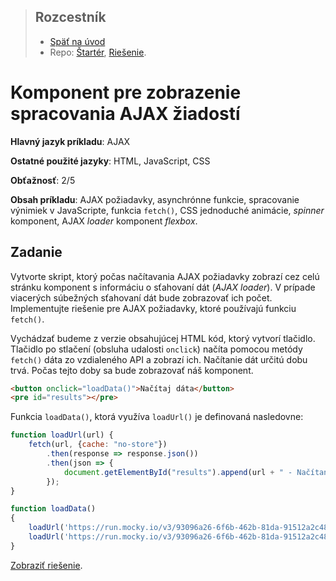 <div class="hidden">

>  ## Rozcestník
> - [Späť na úvod](../../README.md)
> - Repo: [Štartér](/../../tree/main/ajax/universal-loader), [Riešenie](/../../tree/solution/ajax/universal-loader).
</div>

# Komponent pre zobrazenie spracovania AJAX žiadostí
<div class="info"> 

**Hlavný jazyk príkladu**: AJAX

**Ostatné použité jazyky**: HTML, JavaScript, CSS

**Obťažnosť**: 2/5

**Obsah príkladu**: AJAX požiadavky, asynchrónne funkcie, spracovanie výnimiek v JavaScripte, funkcia `fetch()`, CSS jednoduché animácie, *spinner* komponent, AJAX *loader* komponent *flexbox*.
</div>

## Zadanie 
Vytvorte skript, ktorý počas načítavania AJAX požiadavky zobrazí cez celú stránku komponent s informáciu o sťahovaní dát (*AJAX loader*). V prípade viacerých súbežných sťahovaní dát bude zobrazovať ich počet. Implementujte riešenie pre AJAX požiadavky, ktoré používajú funkciu `fetch()`. 

Vychádzať budeme z verzie obsahujúcej HTML kód, ktorý vytvorí tlačidlo. Tlačidlo po stlačení (obsluha udalosti 
`onclick`) načíta pomocou metódy `fetch()` dáta zo vzdialeného API a zobrazí ich. Načítanie dát určitú dobu trvá. Počas tejto doby sa bude zobrazovať náš komponent.

```html
<button onclick="loadData()">Načítaj dáta</button>
<pre id="results"></pre>
```

Funkcia `loadData()`, ktorá využíva `loadUrl()` je definovaná nasledovne:

```javascript
function loadUrl(url) {
    fetch(url, {cache: "no-store"})
        .then(response => response.json())
        .then(json => {
            document.getElementById("results").append(url + " - Načítaných: " + json.length + " záznamov\n");
        });
}

function loadData() 
{
    loadUrl('https://run.mocky.io/v3/93096a26-6f6b-462b-81da-91512a2c4888?mocky-delay=2500ms');
    loadUrl('https://run.mocky.io/v3/93096a26-6f6b-462b-81da-91512a2c4888?mocky-delay=4000ms');
}
```

<div class="hidden">

[Zobraziť riešenie](riesenie.md).
</div>